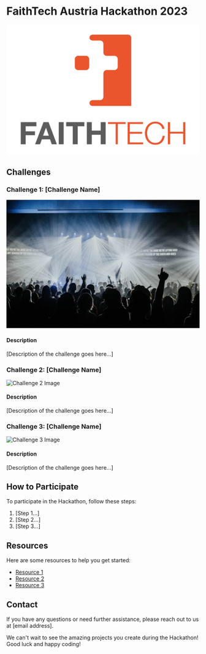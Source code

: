 # FaithTech Austria Hackathon 2023

![Organization Logo](logo.png)

## Challenges

### Challenge 1: [Challenge Name]

![Challenge 1 Image](challenge_1_image.jpg)

#### Description

[Description of the challenge goes here...]

### Challenge 2: [Challenge Name]

![Challenge 2 Image](challenge2.png)

#### Description

[Description of the challenge goes here...]

### Challenge 3: [Challenge Name]

![Challenge 3 Image](challenge3.png)

#### Description

[Description of the challenge goes here...]

## How to Participate

To participate in the Hackathon, follow these steps:

1. [Step 1...]
2. [Step 2...]
3. [Step 3...]

## Resources

Here are some resources to help you get started:

- [Resource 1](https://example.com)
- [Resource 2](https://example.com)
- [Resource 3](https://example.com)

## Contact

If you have any questions or need further assistance, please reach out to us at [email address].

We can't wait to see the amazing projects you create during the Hackathon! Good luck and happy coding!
